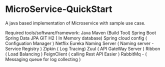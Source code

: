 # MicroService-QuickStart
A java based implementation of Microservice with sample use case.

Required tools/software/framework:
Java
Maven (Build Tool)
Spring Boot
Spring Data JPA
GIT
H2 ( In Memory database)
Spring cloud config ( Configuation Manager )
Netflix Eureka Naming Server ( Naming server - Service Registry )
Zipkin ( Log Tracing)
Zuul ( API GateWay Server )
Ribbon ( Load Balancing )
FeignClient ( calling Rest API Easier )
RabbitMq - ( Messaging queue for log collecting )

